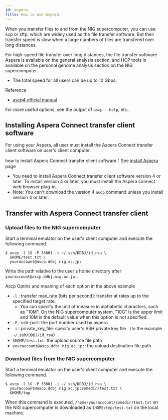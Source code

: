 ```yaml
---
id: aspera
title: How to use Aspera
---
```


When you transfer files to and from the NIG supercomputer, you can use scp or sftp, which are widely used as the file transfer software. But their transfer speed is slow when a large numbers of files are transfered over long distances.

For high-speed file transfer over long distances, the file transfer software Aspera is available on the general analysis section, and HCP tools is available on the personal genome analysis section on the NIG supercomputer.
- The total speed for all users can be up to 10 Gbps.

Reference
- [ascp4 official manual](https://www.ibm.com/docs/en/ahte/3.9.6?topic=solaris-ascp4-transferring-from-command-line-ascp)

For more useful options, see the output of `ascp --help`, etc..



## Installing Aspera Connect transfer client software

For using your Aspera, all user must install the Aspera Connect transfer client software on user's client computer.

how to install Aspera Connect transfer client software：See [install Aspera](/software/aspera/install_Aspera) page

- You need to install Aspera Connect transfer client software version 4 or later. To install version 4 or later, you must install the Aspera connect web browser plug-in. 
- Note: You can't download the version 4 `ascp` command unless you install version 4 or later.

## Transfer with Aspera Connect transfer client

### Upload files to the NIG supercomputer

Start a terminal emulator on the user's client computer and execute the following command.

```
$ ascp -l 1G -P 33001 -i ~/.ssh/DDBJ/id_rsa \
  $HOME/test.txt \
  youraccount@ascp.ddbj.nig.ac.jp:
```

Write the path relative to the user's home directory after `youraccount@ascp.ddbj.nig.ac.jp:`.

Ascp Optins and meaning of each option in the above example
- `-l` : transfer max_rate [bits per second]: transfer at rates up to the specified target rate.
    - You can specify the unit of measure in alphabetic characters, such as "10M". On the NIG supercomputer system, "10G" is the upper limit and 10M is the default value when this option is not specified.
- `-P` : ssh-port: the port number used by aspera.
- `-i` : private_key_file: specify user's SSH private key file （In the example `~/.ssh/DDBJ/id_rsa`）.
- `$HOME/test.txt`: the upload source file path
- `youraccount@ascp.ddbj.nig.ac.jp:`: the upload destination file path



### Download files from the NIG supercomputer

Start a terminal emulator on the user's client computer and execute the following command.

```
$ ascp -l 1G -P 33001 -i ~/.ssh/DDBJ/id_rsa \
  youraccount@ascp.ddbj.nig.ac.jp:somedir/test.txt \
  $HOME/tmp
```

When this command is executed, `/home/youraccount/somedir/test.txt` on the NIG supercomputer is downloaded as `$HOME/tmp/test.txt` on the local machine.

